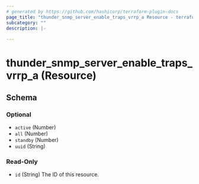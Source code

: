 ```yaml
---
# generated by https://github.com/hashicorp/terraform-plugin-docs
page_title: "thunder_snmp_server_enable_traps_vrrp_a Resource - terraform-provider-thunder"
subcategory: ""
description: |-
  
---
```


# thunder_snmp_server_enable_traps_vrrp_a (Resource)





<!-- schema generated by tfplugindocs -->
## Schema

### Optional

- `active` (Number)
- `all` (Number)
- `standby` (Number)
- `uuid` (String)

### Read-Only

- `id` (String) The ID of this resource.


